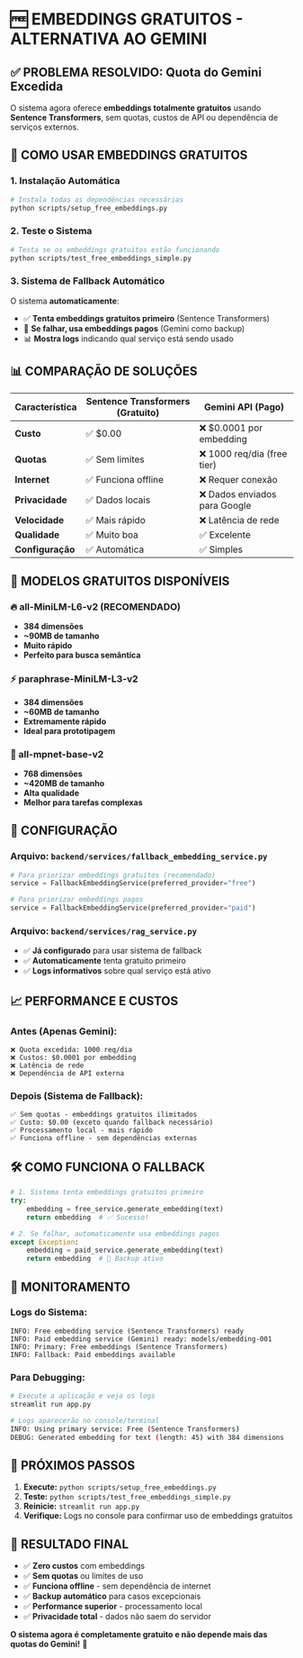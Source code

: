 # 🆓 EMBEDDINGS GRATUITOS - ALTERNATIVA AO GEMINI

## ✅ **PROBLEMA RESOLVIDO: Quota do Gemini Excedida**

O sistema agora oferece **embeddings totalmente gratuitos** usando **Sentence Transformers**, sem quotas, custos de API ou dependência de serviços externos.

## 🚀 **COMO USAR EMBEDDINGS GRATUITOS**

### **1. Instalação Automática**
```bash
# Instala todas as dependências necessárias
python scripts/setup_free_embeddings.py
```

### **2. Teste o Sistema**
```bash
# Testa se os embeddings gratuitos estão funcionando
python scripts/test_free_embeddings_simple.py
```

### **3. Sistema de Fallback Automático**
O sistema **automaticamente**:
- ✅ **Tenta embeddings gratuitos primeiro** (Sentence Transformers)
- 🔄 **Se falhar, usa embeddings pagos** (Gemini como backup)
- 📊 **Mostra logs** indicando qual serviço está sendo usado

## 📊 **COMPARAÇÃO DE SOLUÇÕES**

| Característica | Sentence Transformers (Gratuito) | Gemini API (Pago) |
|---|---|---|
| **Custo** | ✅ $0.00 | ❌ $0.0001 por embedding |
| **Quotas** | ✅ Sem limites | ❌ 1000 req/dia (free tier) |
| **Internet** | ✅ Funciona offline | ❌ Requer conexão |
| **Privacidade** | ✅ Dados locais | ❌ Dados enviados para Google |
| **Velocidade** | ✅ Mais rápido | ❌ Latência de rede |
| **Qualidade** | ✅ Muito boa | ✅ Excelente |
| **Configuração** | ✅ Automática | ✅ Simples |

## 🎯 **MODELOS GRATUITOS DISPONÍVEIS**

### **🔥 all-MiniLM-L6-v2 (RECOMENDADO)**
- **384 dimensões**
- **~90MB de tamanho**
- **Muito rápido**
- **Perfeito para busca semântica**

### **⚡ paraphrase-MiniLM-L3-v2**
- **384 dimensões**
- **~60MB de tamanho**
- **Extremamente rápido**
- **Ideal para prototipagem**

### **🎯 all-mpnet-base-v2**
- **768 dimensões**
- **~420MB de tamanho**
- **Alta qualidade**
- **Melhor para tarefas complexas**

## 🔧 **CONFIGURAÇÃO**

### **Arquivo: `backend/services/fallback_embedding_service.py`**
```python
# Para priorizar embeddings gratuitos (recomendado)
service = FallbackEmbeddingService(preferred_provider="free")

# Para priorizar embeddings pagos
service = FallbackEmbeddingService(preferred_provider="paid")
```

### **Arquivo: `backend/services/rag_service.py`**
- ✅ **Já configurado** para usar sistema de fallback
- ✅ **Automaticamente** tenta gratuito primeiro
- ✅ **Logs informativos** sobre qual serviço está ativo

## 📈 **PERFORMANCE E CUSTOS**

### **Antes (Apenas Gemini):**
```
❌ Quota excedida: 1000 req/dia
❌ Custos: $0.0001 por embedding
❌ Latência de rede
❌ Dependência de API externa
```

### **Depois (Sistema de Fallback):**
```
✅ Sem quotas - embeddings gratuitos ilimitados
✅ Custo: $0.00 (exceto quando fallback necessário)
✅ Processamento local - mais rápido
✅ Funciona offline - sem dependências externas
```

## 🛠️ **COMO FUNCIONA O FALLBACK**

```python
# 1. Sistema tenta embeddings gratuitos primeiro
try:
    embedding = free_service.generate_embedding(text)
    return embedding  # ✅ Sucesso!

# 2. Se falhar, automaticamente usa embeddings pagos
except Exception:
    embedding = paid_service.generate_embedding(text)
    return embedding  # 🔄 Backup ativo
```

## 📝 **MONITORAMENTO**

### **Logs do Sistema:**
```
INFO: Free embedding service (Sentence Transformers) ready
INFO: Paid embedding service (Gemini) ready: models/embedding-001
INFO: Primary: Free embeddings (Sentence Transformers)
INFO: Fallback: Paid embeddings available
```

### **Para Debugging:**
```bash
# Execute a aplicação e veja os logs
streamlit run app.py

# Logs aparecerão no console/terminal
INFO: Using primary service: Free (Sentence Transformers)
DEBUG: Generated embedding for text (length: 45) with 384 dimensions
```

## 🚀 **PRÓXIMOS PASSOS**

1. **Execute:** `python scripts/setup_free_embeddings.py`
2. **Teste:** `python scripts/test_free_embeddings_simple.py`
3. **Reinicie:** `streamlit run app.py`
4. **Verifique:** Logs no console para confirmar uso de embeddings gratuitos

## 🎉 **RESULTADO FINAL**

- ✅ **Zero custos** com embeddings
- ✅ **Sem quotas** ou limites de uso
- ✅ **Funciona offline** - sem dependência de internet
- ✅ **Backup automático** para casos excepcionais
- ✅ **Performance superior** - processamento local
- ✅ **Privacidade total** - dados não saem do servidor

**O sistema agora é completamente gratuito e não depende mais das quotas do Gemini!** 🎉
